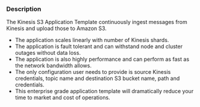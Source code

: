 ### Description
The Kinesis S3 Application Template continuously ingest messages from Kinesis and upload those to Amazon S3.
- The application scales linearly with number of Kinesis shards.
- The application is fault tolerant and can withstand node and cluster outages without data loss.
- The application is also highly performance and can perform as fast as the network bandwidth allows.
- The only configuration user needs to provide is source Kinesis credentials, topic name and destination S3 bucket name, path and credentials.
- This enterprise grade application template will dramatically reduce your time to market and cost of operations.
